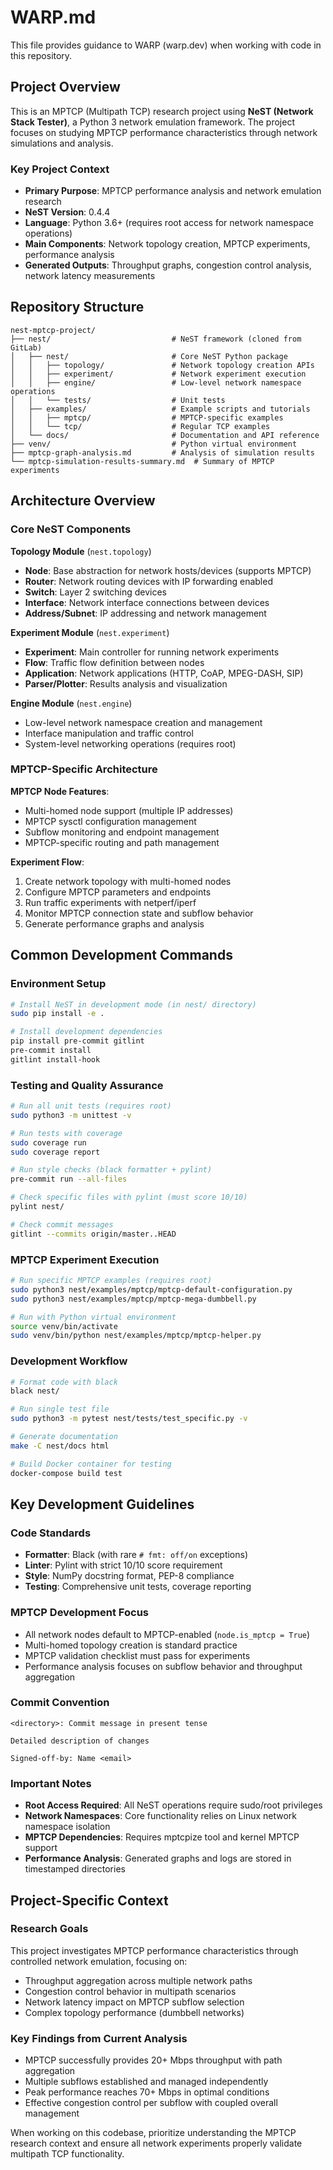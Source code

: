 # WARP.md

This file provides guidance to WARP (warp.dev) when working with code in this repository.

## Project Overview

This is an MPTCP (Multipath TCP) research project using **NeST (Network Stack Tester)**, a Python 3 network emulation framework. The project focuses on studying MPTCP performance characteristics through network simulations and analysis.

### Key Project Context
- **Primary Purpose**: MPTCP performance analysis and network emulation research
- **NeST Version**: 0.4.4 
- **Language**: Python 3.6+ (requires root access for network namespace operations)
- **Main Components**: Network topology creation, MPTCP experiments, performance analysis
- **Generated Outputs**: Throughput graphs, congestion control analysis, network latency measurements

## Repository Structure

```
nest-mptcp-project/
├── nest/                           # NeST framework (cloned from GitLab)
│   ├── nest/                       # Core NeST Python package
│   │   ├── topology/               # Network topology creation APIs
│   │   ├── experiment/             # Network experiment execution
│   │   ├── engine/                 # Low-level network namespace operations
│   │   └── tests/                  # Unit tests
│   ├── examples/                   # Example scripts and tutorials
│   │   ├── mptcp/                  # MPTCP-specific examples
│   │   └── tcp/                    # Regular TCP examples
│   └── docs/                       # Documentation and API reference
├── venv/                           # Python virtual environment
├── mptcp-graph-analysis.md         # Analysis of simulation results
└── mptcp-simulation-results-summary.md  # Summary of MPTCP experiments
```

## Architecture Overview

### Core NeST Components

**Topology Module** (`nest.topology`)
- **Node**: Base abstraction for network hosts/devices (supports MPTCP)
- **Router**: Network routing devices with IP forwarding enabled  
- **Switch**: Layer 2 switching devices
- **Interface**: Network interface connections between devices
- **Address/Subnet**: IP addressing and network management

**Experiment Module** (`nest.experiment`)
- **Experiment**: Main controller for running network experiments
- **Flow**: Traffic flow definition between nodes
- **Application**: Network applications (HTTP, CoAP, MPEG-DASH, SIP)
- **Parser/Plotter**: Results analysis and visualization

**Engine Module** (`nest.engine`) 
- Low-level network namespace creation and management
- Interface manipulation and traffic control
- System-level networking operations (requires root)

### MPTCP-Specific Architecture

**MPTCP Node Features**:
- Multi-homed node support (multiple IP addresses)
- MPTCP sysctl configuration management
- Subflow monitoring and endpoint management
- MPTCP-specific routing and path management

**Experiment Flow**:
1. Create network topology with multi-homed nodes
2. Configure MPTCP parameters and endpoints
3. Run traffic experiments with netperf/iperf
4. Monitor MPTCP connection state and subflow behavior
5. Generate performance graphs and analysis

## Common Development Commands

### Environment Setup
```bash
# Install NeST in development mode (in nest/ directory)
sudo pip install -e .

# Install development dependencies
pip install pre-commit gitlint
pre-commit install
gitlint install-hook
```

### Testing and Quality Assurance
```bash
# Run all unit tests (requires root)
sudo python3 -m unittest -v

# Run tests with coverage
sudo coverage run
sudo coverage report

# Run style checks (black formatter + pylint)
pre-commit run --all-files

# Check specific files with pylint (must score 10/10)
pylint nest/

# Check commit messages
gitlint --commits origin/master..HEAD
```

### MPTCP Experiment Execution
```bash
# Run specific MPTCP examples (requires root)
sudo python3 nest/examples/mptcp/mptcp-default-configuration.py
sudo python3 nest/examples/mptcp/mptcp-mega-dumbbell.py

# Run with Python virtual environment
source venv/bin/activate
sudo venv/bin/python nest/examples/mptcp/mptcp-helper.py
```

### Development Workflow
```bash
# Format code with black
black nest/

# Run single test file  
sudo python3 -m pytest nest/tests/test_specific.py -v

# Generate documentation
make -C nest/docs html

# Build Docker container for testing
docker-compose build test
```

## Key Development Guidelines

### Code Standards
- **Formatter**: Black (with rare `# fmt: off/on` exceptions)
- **Linter**: Pylint with strict 10/10 score requirement
- **Style**: NumPy docstring format, PEP-8 compliance
- **Testing**: Comprehensive unit tests, coverage reporting

### MPTCP Development Focus
- All network nodes default to MPTCP-enabled (`node.is_mptcp = True`)
- Multi-homed topology creation is standard practice
- MPTCP validation checklist must pass for experiments
- Performance analysis focuses on subflow behavior and throughput aggregation

### Commit Convention
```
<directory>: Commit message in present tense

Detailed description of changes

Signed-off-by: Name <email>
```

### Important Notes
- **Root Access Required**: All NeST operations require sudo/root privileges
- **Network Namespaces**: Core functionality relies on Linux network namespace isolation
- **MPTCP Dependencies**: Requires mptcpize tool and kernel MPTCP support
- **Performance Analysis**: Generated graphs and logs are stored in timestamped directories

## Project-Specific Context

### Research Goals
This project investigates MPTCP performance characteristics through controlled network emulation, focusing on:
- Throughput aggregation across multiple network paths
- Congestion control behavior in multipath scenarios  
- Network latency impact on MPTCP subflow selection
- Complex topology performance (dumbbell networks)

### Key Findings from Current Analysis
- MPTCP successfully provides 20+ Mbps throughput with path aggregation
- Multiple subflows established and managed independently
- Peak performance reaches 70+ Mbps in optimal conditions
- Effective congestion control per subflow with coupled overall management

When working on this codebase, prioritize understanding the MPTCP research context and ensure all network experiments properly validate multipath TCP functionality.
